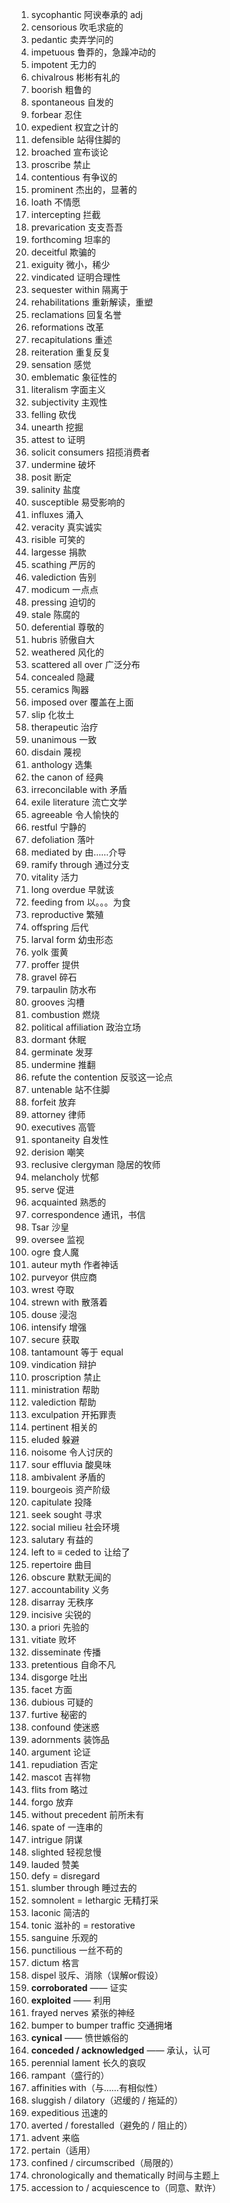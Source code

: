 1. sycophantic 阿谀奉承的 adj
2. censorious 吹毛求疵的
3. pedantic 卖弄学问的
4. impetuous 鲁莽的，急躁冲动的
5. impotent 无力的
6. chivalrous 彬彬有礼的
7. boorish 粗鲁的
8. spontaneous 自发的
9. forbear 忍住
10. expedient 权宜之计的
11. defensible 站得住脚的
12. broached 宣布谈论
13. proscribe 禁止
14. contentious 有争议的
15. prominent 杰出的，显著的
16. loath 不情愿
17. intercepting 拦截
18. prevarication 支支吾吾
19. forthcoming 坦率的
20. deceitful 欺骗的
21. exiguity 微小，稀少
22. vindicated 证明合理性
23. sequester within 隔离于
24. rehabilitations 重新解读，重塑
25. reclamations 回复名誉
26. reformations 改革
27. recapitulations 重述
28. reiteration 重复反复
29. sensation 感觉
30. emblematic 象征性的
31. literalism 字面主义
32. subjectivity 主观性
33. felling 砍伐
34. unearth 挖掘
35. attest to 证明
36. solicit consumers 招揽消费者
37. undermine 破坏
38. posit 断定
39. salinity 盐度
40. susceptible 易受影响的
41. influxes 涌入
42. veracity 真实诚实
43. risible 可笑的
44. largesse 捐款
45. scathing 严厉的
46. valediction 告别
47. modicum 一点点
48. pressing 迫切的
49. stale 陈腐的
50. deferential 尊敬的
51. hubris 骄傲自大
52. weathered 风化的
53. scattered all over 广泛分布
54. concealed 隐藏
55. ceramics 陶器
56. imposed over 覆盖在上面
57. slip 化妆土
58. therapeutic 治疗
59. unanimous 一致
60. disdain 蔑视
61. anthology 选集
62. the canon of 经典
63. irreconcilable with 矛盾
64. exile literature 流亡文学
65. agreeable 令人愉快的
66. restful 宁静的
67. defoliation 落叶
68. mediated by 由……介导
69. ramify through 通过分支
70. vitality 活力
71. long overdue 早就该
72. feeding from 以。。。为食
73. reproductive 繁殖
74. offspring 后代
75. larval form 幼虫形态
76. yolk 蛋黄
77. proffer 提供
78. gravel 碎石
79. tarpaulin 防水布
80. grooves 沟槽
81. combustion 燃烧 
82. political affiliation 政治立场
83. dormant 休眠
84. germinate 发芽
85. undermine 推翻
86. refute the contention 反驳这一论点
87. untenable 站不住脚
88. forfeit 放弃
89. attorney 律师
90. executives 高管
91. spontaneity 自发性
92. derision 嘲笑
93. reclusive clergyman 隐居的牧师
94. melancholy 忧郁
95. serve 促进
96. acquainted 熟悉的
97. correspondence 通讯，书信
98. Tsar 沙皇
99. oversee 监视
100. ogre 食人魔
101. auteur myth 作者神话
102. purveyor  供应商
103. wrest 夺取
104. strewn with 散落着
105. douse 浸泡
106. intensify 增强
107. secure 获取
108. tantamount 等于 equal 
109. vindication 辩护
110. proscription 禁止
111. ministration 帮助
112. valediction 帮助
113. exculpation 开拓罪责
114. pertinent 相关的
115. eluded 躲避
116. noisome 令人讨厌的
117. sour effluvia 酸臭味
118. ambivalent 矛盾的
119. bourgeois 资产阶级
120. capitulate 投降
121. seek sought 寻求
122. social milieu 社会环境
123. salutary 有益的
124. left to $\equiv$ ceded to 让给了
125. repertoire 曲目
126. obscure 默默无闻的
127. accountability 义务
128. disarray 无秩序
129. incisive 尖锐的
130. a priori 先验的
131. vitiate 败坏
132. disseminate 传播
133. pretentious 自命不凡
134. disgorge 吐出
135. facet 方面
136. dubious 可疑的
137. furtive 秘密的
138. confound 使迷惑
139. adornments 装饰品
140. argument 论证
141. repudiation 否定
142. mascot 吉祥物
143. flits from 略过
144. forgo 放弃
145. without precedent 前所未有
146. spate of 一连串的
147. intrigue 阴谋
148. slighted 轻视怠慢
149. lauded 赞美
150. defy = disregard
151. slumber through 睡过去的
152. somnolent = lethargic 无精打采
153. laconic 简洁的
154. tonic 滋补的 = restorative
155. sanguine 乐观的
156. punctilious 一丝不苟的
157. dictum 格言
158. dispel 驳斥、消除（误解or假设）
159. **corroborated** —— 证实
160. **exploited** —— 利用
161. frayed nerves 紧张的神经
162. bumper to bumper traffic 交通拥堵
163. **cynical** —— 愤世嫉俗的
164. **conceded / acknowledged** —— 承认，认可
165. perennial lament 长久的哀叹
166. rampant（盛行的）
167. affinities with（与……有相似性）
168. sluggish / dilatory（迟缓的 / 拖延的）
169. expeditious 迅速的
170. averted / forestalled（避免的 / 阻止的）
171. advent 来临
172. pertain（适用）
173. confined / circumscribed（局限的）
174. chronologically and thematically  时间与主题上
175. accession to / acquiescence to（同意、默许）